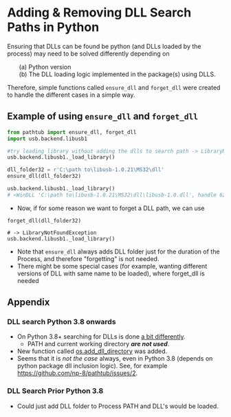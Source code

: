 # Adding & Removing DLL Search Paths in Python

Ensuring that DLLs can be found be python (and DLLs loaded by the process) may need to be solved differently depending on<br> 

&nbsp;&nbsp;&nbsp;&nbsp;&nbsp;&nbsp;&nbsp;(a) Python version<br>
&nbsp;&nbsp;&nbsp;&nbsp;&nbsp;&nbsp;&nbsp;(b) The DLL loading logic implemented in the package(s) using DLLS. 

Therefore, simple functions called `ensure_dll` and `forget_dll` were created to handle the different cases in a simple way.

## Example of using `ensure_dll` and `forget_dll`

```python
from pathtub import ensure_dll, forget_dll
import usb.backend.libusb1

#try loading library without adding the dlls to search path -> LibraryNotFoundException
usb.backend.libusb1._load_library()

dll_folder32 = r'C:\path to\libusb-1.0.21\MS32\dll'
ensure_dll(dll_folder32)

usb.backend.libusb1._load_library()
# <WinDLL 'C:\path to\libusb-1.0.21\MS32\dll\libusb-1.0.dll', handle 62690000 at 0x7297580>
```
- Now, if for some reason we want to forget a DLL path, we can use

```
forget_dll(dll_folder32)

# -> LibraryNotFoundException
usb.backend.libusb1._load_library()
```
- Note that `ensure_dll` always adds DLL folder just for the duration of the Process, and therefore "forgetting" is not needed. 
- There might be some special cases (for example, wanting different versions of DLL with same name to be loaded), where forget_dll is needed 

## Appendix
### DLL search Python 3.8 onwards

- On Python 3.8+ searching for DLLs is done [a bit differently](https://docs.python.org/3.8/whatsnew/3.8.html#bpo-36085-whatsnew).
  - PATH and current working directory ***are not used***.
- New function called [os.add_dll_directory](https://docs.python.org/3.8/library/os.html#os.add_dll_directory)  was added.
- Seems that it is *not the case* always, even in Python 3.8 (depends on python package dll inclusion logic). See, for example https://github.com/np-8/pathtub/issues/2. 
### DLL Search Prior Python 3.8
- Could just add DLL folder to Process PATH and DLL's would be loaded.
